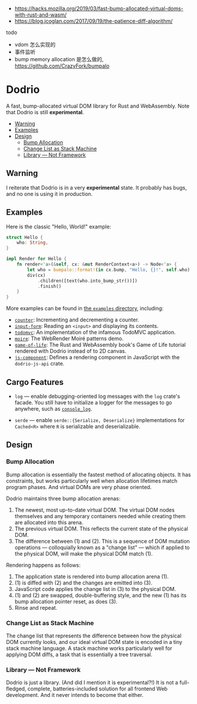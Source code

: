 


* https://hacks.mozilla.org/2019/03/fast-bump-allocated-virtual-doms-with-rust-and-wasm/
* https://blog.jcoglan.com/2017/09/19/the-patience-diff-algorithm/

todo
* vdom 怎么实现的
* 事件监听
* bump memory allocation 是怎么做的, https://github.com/CrazyFork/bumpalo


# Dodrio

A fast, bump-allocated virtual DOM library for Rust and WebAssembly. Note that
Dodrio is still **experimental**.

<!-- START doctoc generated TOC please keep comment here to allow auto update -->
<!-- DON'T EDIT THIS SECTION, INSTEAD RE-RUN doctoc TO UPDATE -->


- [Warning](#warning)
- [Examples](#examples)
- [Design](#design)
  - [Bump Allocation](#bump-allocation)
  - [Change List as Stack Machine](#change-list-as-stack-machine)
  - [Library — Not Framework](#library--not-framework)

<!-- END doctoc generated TOC please keep comment here to allow auto update -->

## Warning

I reiterate that Dodrio is in a very **experimental** state. It probably has
bugs, and no one is using it in production.

## Examples

Here is the classic "Hello, World!" example:

```rust
struct Hello {
    who: String,
}

impl Render for Hello {
    fn render<'a>(&self, cx: &mut RenderContext<a>) -> Node<'a> {
        let who = bumpalo::format!(in cx.bump, "Hello, {}!", self.who);
        div(cx)
            .children([text(who.into_bump_str())])
            .finish()
    }
}
```

More examples can be found in [the `examples`
directory](https://github.com/fitzgen/dodrio/tree/master/examples), including:

* [`counter`](https://github.com/fitzgen/dodrio/tree/master/examples/counter):
  Incrementing and decrementing a counter.
* [`input-form`](https://github.com/fitzgen/dodrio/tree/master/examples/input-form):
  Reading an `<input>` and displaying its contents.
* [`todomvc`](https://github.com/fitzgen/dodrio/tree/master/examples/todomvc):
  An implementation of the infamous TodoMVC application.
* [`moire`](https://github.com/fitzgen/dodrio/tree/master/examples/moire): The
  WebRender Moiré patterns demo.
* [`game-of-life`](https://github.com/fitzgen/dodrio/tree/master/examples/game-of-life):
  The Rust and WebAssembly book's Game of Life tutorial rendered with Dodrio
  instead of to 2D canvas.
* [`js-component`](https://github.com/fitzgen/dodrio/tree/master/examples/js-component):
  Defines a rendering component in JavaScript with the `dodrio-js-api` crate.

## Cargo Features

* `log` &mdash; enable debugging-oriented log messages with the `log` crate's
  facade. You still have to initialize a logger for the messages to go anywhere,
  such as [`console_log`](https://github.com/iamcodemaker/console_log).

* `serde` &mdash; enable `serde::{Serialize, Deserialize}` implementations for
  `Cached<R>` where `R` is serializable and deserializable.

## Design

### Bump Allocation

Bump allocation is essentially the fastest method of allocating objects. It has
constraints, but works particularly well when allocation lifetimes match program
phases. And virtual DOMs are very phase oriented.

Dodrio maintains three bump allocation arenas:

1. The newest, most up-to-date virtual DOM. The virtual DOM nodes themselves and
   any temporary containers needed while creating them are allocated into this
   arena.
2. The previous virtual DOM. This reflects the current state of the physical
   DOM.
3. The difference between (1) and (2). This is a sequence of DOM mutation
   operations — colloquially known as a "change list" — which if applied to
   the physical DOM, will make the physical DOM match (1).

Rendering happens as follows:

1. The application state is rendered into bump allocation arena (1).
2. (1) is diffed with (2) and the changes are emitted into (3).
3. JavaScript code applies the change list in (3) to the physical DOM.
4. (1) and (2) are swapped, double-buffering style, and the new (1) has its bump
   allocation pointer reset, as does (3).
5. Rinse and repeat.

### Change List as Stack Machine

The change list that represents the difference between how the physical DOM
currently looks, and our ideal virtual DOM state is encoded in a tiny stack
machine language. A stack machine works particularly well for applying DOM
diffs, a task that is essentially a tree traversal.

### Library — Not Framework

Dodrio is just a library. (And did I mention it is experimental?!) It is not a
full-fledged, complete, batteries-included solution for all frontend Web
development. And it never intends to become that either.
